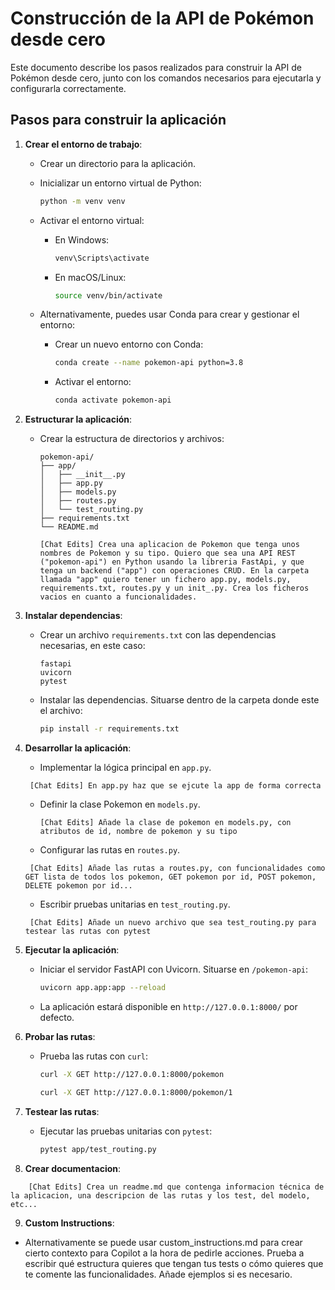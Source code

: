 # Construcción de la API de Pokémon desde cero

Este documento describe los pasos realizados para construir la API de Pokémon desde cero, junto con los comandos necesarios para ejecutarla y configurarla correctamente.

## Pasos para construir la aplicación

1. **Crear el entorno de trabajo**:
   - Crear un directorio para la aplicación.
   - Inicializar un entorno virtual de Python:
     ```bash
     python -m venv venv
     ```
   - Activar el entorno virtual:
     - En Windows:
       ```bash
       venv\Scripts\activate
       ```
     - En macOS/Linux:
       ```bash
       source venv/bin/activate
       ```

   - Alternativamente, puedes usar Conda para crear y gestionar el entorno:
     - Crear un nuevo entorno con Conda:
       ```bash
       conda create --name pokemon-api python=3.8
       ```
     - Activar el entorno:
       ```bash
       conda activate pokemon-api
       ```
3. **Estructurar la aplicación**:
   - Crear la estructura de directorios y archivos:
     ```
     pokemon-api/
     ├── app/
     │   ├── __init__.py
     │   ├── app.py
     │   ├── models.py
     │   ├── routes.py
     │   └── test_routing.py
     ├── requirements.txt
     └── README.md
     ```

     ```
     [Chat Edits] Crea una aplicacion de Pokemon que tenga unos nombres de Pokemon y su tipo. Quiero que sea una API REST ("pokemon-api") en Python usando la libreria FastApi, y que tenga un backend ("app") con operaciones CRUD. En la carpeta llamada "app" quiero tener un fichero app.py, models.py, requirements.txt, routes.py y un init_.py. Crea los ficheros vacios en cuanto a funcionalidades.
     ```

3. **Instalar dependencias**:
   - Crear un archivo `requirements.txt` con las dependencias necesarias, en este caso:
     ```
     fastapi
     uvicorn
     pytest
     ```
   - Instalar las dependencias. Situarse dentro de la carpeta donde este el archivo:
     ```bash
     pip install -r requirements.txt
     ```


4. **Desarrollar la aplicación**:
   - Implementar la lógica principal en `app.py`.
    ```
     [Chat Edits] En app.py haz que se ejcute la app de forma correcta
     ```
   - Definir la clase Pokemon en `models.py`.

     ```
     [Chat Edits] Añade la clase de pokemon en models.py, con atributos de id, nombre de pokemon y su tipo
     ```

   - Configurar las rutas en `routes.py`.

    ```
     [Chat Edits] Añade las rutas a routes.py, con funcionalidades como GET lista de todos los pokemon, GET pokemon por id, POST pokemon, DELETE pokemon por id...
      ```
   
   - Escribir pruebas unitarias en `test_routing.py`.
   
    ```
     [Chat Edits] Añade un nuevo archivo que sea test_routing.py para testear las rutas con pytest
      ```

5. **Ejecutar la aplicación**:
   - Iniciar el servidor FastAPI con Uvicorn. Situarse en `/pokemon-api`:
     ```bash
     uvicorn app.app:app --reload
     ```
   - La aplicación estará disponible en `http://127.0.0.1:8000/` por defecto.

6. **Probar las rutas**:
   - Prueba las rutas con `curl`:
     ```bash
     curl -X GET http://127.0.0.1:8000/pokemon
     ```

      ```bash
     curl -X GET http://127.0.0.1:8000/pokemon/1
     ```

7. **Testear las rutas**:
   - Ejecutar las pruebas unitarias con `pytest`:
     ```bash
     pytest app/test_routing.py
     ```

8. **Crear documentacion**:

 ```
     [Chat Edits] Crea un readme.md que contenga informacion técnica de la aplicacion, una descripcion de las rutas y los test, del modelo, etc...
```
9. **Custom Instructions**:

- Alternativamente se puede usar custom_instructions.md para crear cierto contexto para Copilot a la hora de pedirle acciones. Prueba a escribir qué estructura quieres que tengan tus tests o cómo quieres que te comente las funcionalidades. Añade ejemplos si es necesario.

